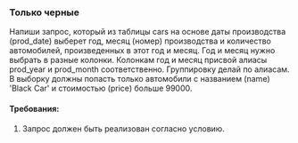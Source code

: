 
### Только черные

Напиши запрос, который из таблицы cars на основе даты производства (prod_date) выберет год, месяц (номер)
производства и количество автомобилей, произведенных в этот год и месяц. Год и месяц нужно выбрать в разные колонки.
Колонкам год и месяц присвой алиасы prod_year и prod_month соответственно. Группировку делай по алиасам.
В выборку должны попасть только автомобили с названием (name) &#39;Black Car&#39; и стоимостью (price) больше 99000.


#### Требования:
1.	Запрос должен быть реализован согласно условию.

